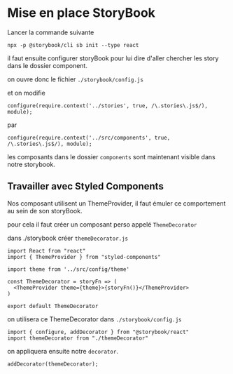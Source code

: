 # Mise en place StoryBook

Lancer la commande suivante 

```npx -p @storybook/cli sb init --type react```

il faut ensuite configurer storyBook pour lui dire d'aller chercher les story dans le dossier component.

on ouvre donc le fichier ```./storybook/config.js```

et on modifie 

```
configure(require.context('../stories', true, /\.stories\.js$/), module);
```

par

```
configure(require.context('../src/components', true, /\.stories\.js$/), module);
```

les composants dans le dossier ```components``` sont maintenant visible dans notre storybook.

## Travailler avec Styled Components

Nos composant utilisent un ThemeProvider, il faut émuler ce comportement au sein de son storyBook.

pour cela il faut créer un composant perso appelé ```ThemeDecorator```

dans ./storybook créer ```themeDecorator.js```
```
import React from "react"
import { ThemeProvider } from "styled-components"

import theme from '../src/config/theme'

const ThemeDecorator = storyFn => (
  <ThemeProvider theme={theme}>{storyFn()}</ThemeProvider>
)

export default ThemeDecorator
```

on utilisera ce ThemeDecorator dans ```./storybook/config.js```

```
import { configure, addDecorator } from "@storybook/react"
import themeDecorator from "./themeDecorator"

```

on appliquera ensuite notre ```decorator```.

```
addDecorator(themeDecorator);
```

